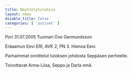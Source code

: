 ```yaml
---
title: Näyttelytuloksia
layout: news
disable_title: false
categories: [ 'uutiset' ]
---
```


Pori  31.07.2005 Tuomari Ove Germundsson

Eräaamun Eevi ERI, AVK 2, PN 3. Hienoa Eevi.

Parhaimmat onnittelut tuloksen johdosta Seppäsen perheelle.

Toivottavat Anna-Liisa, Seppo ja Darla emä.
